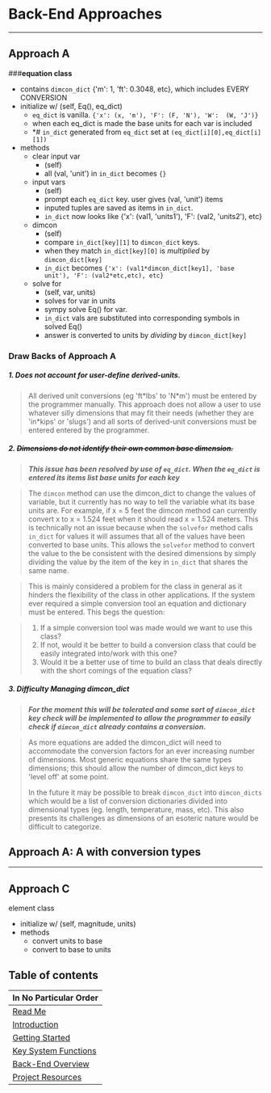 # Back-End Approaches
---
## Approach A

###**equation class**
* contains ```dimcon_dict``` {'m': 1, 'ft': 0.3048, etc}, which includes EVERY CONVERSION
* initialize w/ (self, Eq(), eq_dict)
    * ```eq_dict``` is vanilla. ```{'x': (x, 'm'), 'F': (F, 'N'), 'W':  (W, 'J')}```
    * when each eq_dict is made the base units for each var is included
    * *# ```in_dict``` generated from ```eq_dict``` set at ```(eq_dict[i][0],eq_dict[i][1])```
* methods
    * clear input var
        * (self)
        * all (val, 'unit') in ```in_dict``` becomes ```{}```
    * input vars
        * (self)
        * prompt each ```eq_dict``` key. user gives (val, 'unit') items
        * inputed tuples are saved as items in ```in_dict```.
        * ```in_dict``` now looks like {'x': (val1, 'units1'), 'F': (val2, 'units2'), etc}
    * dimcon
        * (self)
        * compare ```in_dict[key][1]``` to ```dimcon_dict``` keys.
        * when they match ```in_dict[key][0]``` is *multiplied* by ```dimcon_dict[key]```
        * ```in_dict``` becomes ```{'x': (val1*dimcon_dict[key1], 'base unit'), 'F': (val2*etc,etc), etc}```
    * solve for
        * (self, var, units)
        * solves for var in units
        * sympy solve Eq() for var.
        * ```in_dict``` vals are substituted into corresponding symbols in solved Eq()
        * answer is converted to units by *dividing* by ```dimcon_dict[key]```  

### Draw Backs of Approach A

##### 1. Does not account for user-define derived-units.

> All derived unit conversions (eg 'ft\*lbs' to 'N\*m') must be
> entered by the programmer manually. This approach does not
> allow a user to use whatever silly dimensions that may fit
> their needs (whether they are 'in*kips' or 'slugs') and all
> sorts of derived-unit conversions must be entered entered
> by the programmer.

##### 2. ~~Dimensions do not identify their own common base dimension.~~

> _**This issue has been resolved by use of ```eq_dict```. When the ```eq_dict``` is
> entered its items list base units for each key**_

> The ```dimcon``` method can use the dimcon_dict to change the values
> of variable, but it currently has no way to tell the variable
> what its base units are. For example, if x = 5 feet the dimcon
> method can currently convert x to x = 1.524 feet when it should
> read x = 1.524 meters. This is technically not an issue because
> when the ```solvefor``` method calls ```in_dict``` for values it will
> assumes that all of the values have been converted to base units.
> This allows the ```solvefor``` method to convert the value to the
> be consistent with the desired dimensions by simply dividing the
> value by the item of the key in ```in_dict``` that shares the same
> name.

> This is mainly considered a problem for the class in general as
> it hinders the flexibility of the class in other applications. If
> the system ever required a simple conversion tool an equation and dictionary
> must be entered. This begs the question:

> 1. If a simple conversion tool was made would we want to use this class?
> 2. If not, would it be better to build a conversion class that could be easily
> integrated into/work with this one?
> 3. Would it be a better use of time to build an class that deals
> directly with the short comings of the equation class?

##### 3. Difficulty Managing dimcon_dict

> _**For the moment this will be tolerated and some sort of ```dimcon_dict```
> key check will be implemented to allow the programmer to easily
> check if ```dimcon_dict``` already contains a conversion.**_

> As more equations are added the dimcon_dict will need to accommodate
> the conversion factors for an ever increasing number of dimensions.
> Most generic equations share the same types dimensions; this should
> allow the number of dimcon_dict keys to 'level off' at some point.
>
> In the future it may be possible to break ```dimcon_dict```
> into ```dimcon_dicts``` which would be a list of conversion dictionaries
> divided into dimensional types (eg. length, temperature, mass, etc).
> This also presents its challenges as dimensions of an esoteric nature
> would be difficult to categorize.


## Approach A: A with conversion types


---

## Approach C

element class
* initialize w/ (self, magnitude, units)
* methods
    * convert units to base
    * convert to base to units


## Table of contents

| In No Particular Order |
| ----------------- |
| [Read Me](https://github.com/sandtrick/simple_solver)|
| [Introduction](https://github.com/sandtrick/simple_solver/blob/master/documentation/introduction.md) |
| [Getting Started](https://github.com/sandtrick/simple_solver/blob/master/documentation/getting_started.md) |
| [Key System Functions](https://github.com/sandtrick/simple_solver/blob/master/documentation/key_system_functions.md) |
| [Back-End Overview](https://github.com/sandtrick/simple_solver/blob/master/documentation/back-end-overview.md) |
| [Project Resources](https://github.com/sandtrick/simple_solver/blob/master/documentation/back-end-overview.md) |

